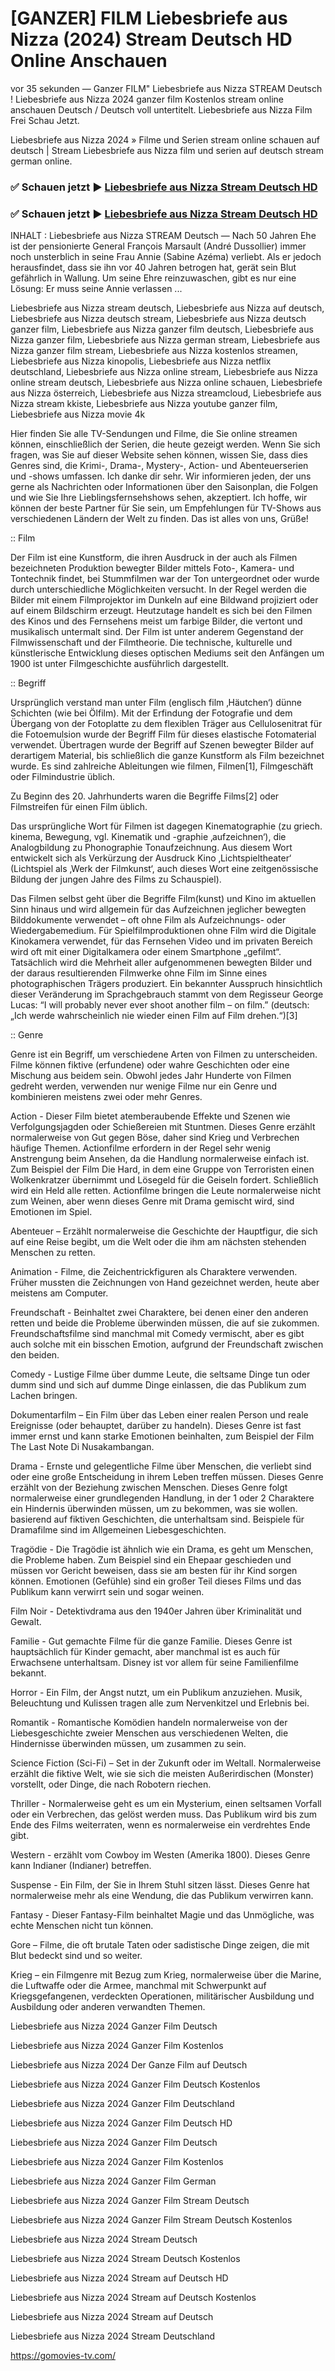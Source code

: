 # [GANZER] FILM Liebesbriefe aus Nizza (2024) Stream Deutsch HD Online Anschauen

vor 35 sekunden — Ganzer FILM" Liebesbriefe aus Nizza STREAM Deutsch ! Liebesbriefe aus Nizza 2024 ganzer film Kostenlos stream online anschauen Deutsch / Deutsch voll untertitelt. Liebesbriefe aus Nizza Film Frei Schau Jetzt.

Liebesbriefe aus Nizza 2024 » Filme und Serien stream online schauen auf deutsch | Stream Liebesbriefe aus Nizza film und serien auf deutsch stream german online.

### ✅ Schauen jetzt ▶️ [Liebesbriefe aus Nizza Stream Deutsch HD](https://gomovies-tv.com/de/movie/1192195/liebesbriefe-aus-nizza.html)

### ✅ Schauen jetzt ▶️ [Liebesbriefe aus Nizza Stream Deutsch HD](https://gomovies-tv.com/de/movie/1192195/liebesbriefe-aus-nizza.html)

INHALT : Liebesbriefe aus Nizza STREAM Deutsch — Nach 50 Jahren Ehe ist der pensionierte General François Marsault (André Dussollier) immer noch unsterblich in seine Frau Annie (Sabine Azéma) verliebt. Als er jedoch herausfindet, dass sie ihn vor 40 Jahren betrogen hat, gerät sein Blut gefährlich in Wallung. Um seine Ehre reinzuwaschen, gibt es nur eine Lösung: Er muss seine Annie verlassen ...

Liebesbriefe aus Nizza stream deutsch, Liebesbriefe aus Nizza auf deutsch, Liebesbriefe aus Nizza deutsch stream, Liebesbriefe aus Nizza deutsch ganzer film, Liebesbriefe aus Nizza ganzer film deutsch, Liebesbriefe aus Nizza ganzer film, Liebesbriefe aus Nizza german stream, Liebesbriefe aus Nizza ganzer film stream, Liebesbriefe aus Nizza kostenlos streamen, Liebesbriefe aus Nizza kinopolis, Liebesbriefe aus Nizza netflix deutschland, Liebesbriefe aus Nizza online stream, Liebesbriefe aus Nizza online stream deutsch, Liebesbriefe aus Nizza online schauen, Liebesbriefe aus Nizza österreich, Liebesbriefe aus Nizza streamcloud, Liebesbriefe aus Nizza stream kkiste, Liebesbriefe aus Nizza youtube ganzer film, Liebesbriefe aus Nizza movie 4k

Hier finden Sie alle TV-Sendungen und Filme, die Sie online streamen können, einschließlich der Serien, die heute gezeigt werden. Wenn Sie sich fragen, was Sie auf dieser Website sehen können, wissen Sie, dass dies Genres sind, die Krimi-, Drama-, Mystery-, Action- und Abenteuerserien und -shows umfassen. Ich danke dir sehr. Wir informieren jeden, der uns gerne als Nachrichten oder Informationen über den Saisonplan, die Folgen und wie Sie Ihre Lieblingsfernsehshows sehen, akzeptiert. Ich hoffe, wir können der beste Partner für Sie sein, um Empfehlungen für TV-Shows aus verschiedenen Ländern der Welt zu finden. Das ist alles von uns, Grüße!

:: Film

Der Film ist eine Kunstform, die ihren Ausdruck in der auch als Filmen bezeichneten Produktion bewegter Bilder mittels Foto-, Kamera- und Tontechnik findet, bei Stummfilmen war der Ton untergeordnet oder wurde durch unterschiedliche Möglichkeiten versucht. In der Regel werden die Bilder mit einem Filmprojektor im Dunkeln auf eine Bildwand projiziert oder auf einem Bildschirm erzeugt. Heutzutage handelt es sich bei den Filmen des Kinos und des Fernsehens meist um farbige Bilder, die vertont und musikalisch untermalt sind. Der Film ist unter anderem Gegenstand der Filmwissenschaft und der Filmtheorie. Die technische, kulturelle und künstlerische Entwicklung dieses optischen Mediums seit den Anfängen um 1900 ist unter Filmgeschichte ausführlich dargestellt.

:: Begriff

Ursprünglich verstand man unter Film (englisch film ‚Häutchen‘) dünne Schichten (wie bei Ölfilm). Mit der Erfindung der Fotografie und dem Übergang von der Fotoplatte zu dem flexiblen Träger aus Cellulosenitrat für die Fotoemulsion wurde der Begriff Film für dieses elastische Fotomaterial verwendet. Übertragen wurde der Begriff auf Szenen bewegter Bilder auf derartigem Material, bis schließlich die ganze Kunstform als Film bezeichnet wurde. Es sind zahlreiche Ableitungen wie filmen, Filmen[1], Filmgeschäft oder Filmindustrie üblich.

Zu Beginn des 20. Jahrhunderts waren die Begriffe Films[2] oder Filmstreifen für einen Film üblich.

Das ursprüngliche Wort für Filmen ist dagegen Kinematographie (zu griech. kinema, Bewegung, vgl. Kinematik und -graphie ‚aufzeichnen‘), die Analogbildung zu Phonographie Tonaufzeichnung. Aus diesem Wort entwickelt sich als Verkürzung der Ausdruck Kino ‚Lichtspieltheater‘ (Lichtspiel als ‚Werk der Filmkunst‘, auch dieses Wort eine zeitgenössische Bildung der jungen Jahre des Films zu Schauspiel).

Das Filmen selbst geht über die Begriffe Film(kunst) und Kino im aktuellen Sinn hinaus und wird allgemein für das Aufzeichnen jeglicher bewegten Bilddokumente verwendet – oft ohne Film als Aufzeichnungs- oder Wiedergabemedium. Für Spielfilmproduktionen ohne Film wird die Digitale Kinokamera verwendet, für das Fernsehen Video und im privaten Bereich wird oft mit einer Digitalkamera oder einem Smartphone „gefilmt“. Tatsächlich wird die Mehrheit aller aufgenommenen bewegten Bilder und der daraus resultierenden Filmwerke ohne Film im Sinne eines photographischen Trägers produziert. Ein bekannter Ausspruch hinsichtlich dieser Veränderung im Sprachgebrauch stammt von dem Regisseur George Lucas: “I will probably never ever shoot another film – on film.” (deutsch: „Ich werde wahrscheinlich nie wieder einen Film auf Film drehen.“)[3]

:: Genre

Genre ist ein Begriff, um verschiedene Arten von Filmen zu unterscheiden. Filme können fiktive (erfundene) oder wahre Geschichten oder eine Mischung aus beidem sein. Obwohl jedes Jahr Hunderte von Filmen gedreht werden, verwenden nur wenige Filme nur ein Genre und kombinieren meistens zwei oder mehr Genres.

Action - Dieser Film bietet atemberaubende Effekte und Szenen wie Verfolgungsjagden oder Schießereien mit Stuntmen. Dieses Genre erzählt normalerweise von Gut gegen Böse, daher sind Krieg und Verbrechen häufige Themen. Actionfilme erfordern in der Regel sehr wenig Anstrengung beim Ansehen, da die Handlung normalerweise einfach ist. Zum Beispiel der Film Die Hard, in dem eine Gruppe von Terroristen einen Wolkenkratzer übernimmt und Lösegeld für die Geiseln fordert. Schließlich wird ein Held alle retten. Actionfilme bringen die Leute normalerweise nicht zum Weinen, aber wenn dieses Genre mit Drama gemischt wird, sind Emotionen im Spiel.

Abenteuer – Erzählt normalerweise die Geschichte der Hauptfigur, die sich auf eine Reise begibt, um die Welt oder die ihm am nächsten stehenden Menschen zu retten.

Animation - Filme, die Zeichentrickfiguren als Charaktere verwenden. Früher mussten die Zeichnungen von Hand gezeichnet werden, heute aber meistens am Computer.

Freundschaft - Beinhaltet zwei Charaktere, bei denen einer den anderen retten und beide die Probleme überwinden müssen, die auf sie zukommen. Freundschaftsfilme sind manchmal mit Comedy vermischt, aber es gibt auch solche mit ein bisschen Emotion, aufgrund der Freundschaft zwischen den beiden.

Comedy - Lustige Filme über dumme Leute, die seltsame Dinge tun oder dumm sind und sich auf dumme Dinge einlassen, die das Publikum zum Lachen bringen.

Dokumentarfilm – Ein Film über das Leben einer realen Person und reale Ereignisse (oder behauptet, darüber zu handeln). Dieses Genre ist fast immer ernst und kann starke Emotionen beinhalten, zum Beispiel der Film The Last Note Di Nusakambangan.

Drama - Ernste und gelegentliche Filme über Menschen, die verliebt sind oder eine große Entscheidung in ihrem Leben treffen müssen. Dieses Genre erzählt von der Beziehung zwischen Menschen. Dieses Genre folgt normalerweise einer grundlegenden Handlung, in der 1 oder 2 Charaktere ein Hindernis überwinden müssen, um zu bekommen, was sie wollen. basierend auf fiktiven Geschichten, die unterhaltsam sind. Beispiele für Dramafilme sind im Allgemeinen Liebesgeschichten.

Tragödie - Die Tragödie ist ähnlich wie ein Drama, es geht um Menschen, die Probleme haben. Zum Beispiel sind ein Ehepaar geschieden und müssen vor Gericht beweisen, dass sie am besten für ihr Kind sorgen können. Emotionen (Gefühle) sind ein großer Teil dieses Films und das Publikum kann verwirrt sein und sogar weinen.

Film Noir - Detektivdrama aus den 1940er Jahren über Kriminalität und Gewalt.

Familie - Gut gemachte Filme für die ganze Familie. Dieses Genre ist hauptsächlich für Kinder gemacht, aber manchmal ist es auch für Erwachsene unterhaltsam. Disney ist vor allem für seine Familienfilme bekannt.

Horror - Ein Film, der Angst nutzt, um ein Publikum anzuziehen. Musik, Beleuchtung und Kulissen tragen alle zum Nervenkitzel und Erlebnis bei.

Romantik - Romantische Komödien handeln normalerweise von der Liebesgeschichte zweier Menschen aus verschiedenen Welten, die Hindernisse überwinden müssen, um zusammen zu sein.

Science Fiction (Sci-Fi) – Set in der Zukunft oder im Weltall. Normalerweise erzählt die fiktive Welt, wie sie sich die meisten Außerirdischen (Monster) vorstellt, oder Dinge, die nach Robotern riechen.

Thriller - Normalerweise geht es um ein Mysterium, einen seltsamen Vorfall oder ein Verbrechen, das gelöst werden muss. Das Publikum wird bis zum Ende des Films weiterraten, wenn es normalerweise ein verdrehtes Ende gibt.

Western - erzählt vom Cowboy im Westen (Amerika 1800). Dieses Genre kann Indianer (Indianer) betreffen.

Suspense - Ein Film, der Sie in Ihrem Stuhl sitzen lässt. Dieses Genre hat normalerweise mehr als eine Wendung, die das Publikum verwirren kann.

Fantasy - Dieser Fantasy-Film beinhaltet Magie und das Unmögliche, was echte Menschen nicht tun können.

Gore – Filme, die oft brutale Taten oder sadistische Dinge zeigen, die mit Blut bedeckt sind und so weiter.

Krieg – ein Filmgenre mit Bezug zum Krieg, normalerweise über die Marine, die Luftwaffe oder die Armee, manchmal mit Schwerpunkt auf Kriegsgefangenen, verdeckten Operationen, militärischer Ausbildung und Ausbildung oder anderen verwandten Themen.

Liebesbriefe aus Nizza 2024 Ganzer Film Deutsch

Liebesbriefe aus Nizza 2024 Ganzer Film Kostenlos

Liebesbriefe aus Nizza 2024 Der Ganze Film auf Deutsch

Liebesbriefe aus Nizza 2024 Ganzer Film Deutsch Kostenlos

Liebesbriefe aus Nizza 2024 Ganzer Film Deutschland

Liebesbriefe aus Nizza 2024 Ganzer Film Deutsch HD

Liebesbriefe aus Nizza 2024 Ganzer Film Deutsch

Liebesbriefe aus Nizza 2024 Ganzer Film Kostenlos

Liebesbriefe aus Nizza 2024 Ganzer Film German

Liebesbriefe aus Nizza 2024 Ganzer Film Stream Deutsch

Liebesbriefe aus Nizza 2024 Ganzer Film Stream Deutsch Kostenlos

Liebesbriefe aus Nizza 2024 Stream Deutsch

Liebesbriefe aus Nizza 2024 Stream Deutsch Kostenlos

Liebesbriefe aus Nizza 2024 Stream auf Deutsch HD

Liebesbriefe aus Nizza 2024 Stream auf Deutsch Kostenlos

Liebesbriefe aus Nizza 2024 Stream auf Deutsch

Liebesbriefe aus Nizza 2024 Stream Deutschland

https://gomovies-tv.com/
